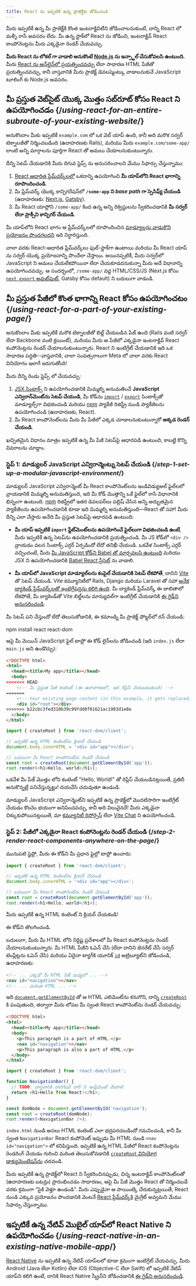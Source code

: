 ```yaml
---
title: React ను ఇప్పటికే ఉన్న ప్రాజెక్ట్‌కు జోడించండి
---
```


<Intro>

మీరు ఇప్పటికే ఉన్న మీ ప్రాజెక్ట్‌కి కొంత ఇంటరాక్టివిటీని జోడించాలనుకుంటే, దాన్ని React లో మళ్ళీ రాసే అవసరం లేదు. మీ ఉన్న స్టాక్‌లో React ను జోడించి, ఇంటరాక్టివ్ React కాంపోనెంట్లను మీరు ఎక్కడైనా రెండర్ చేయవచ్చు.

</Intro>

<Note>

**మీరు React ను లోకల్ గా వాడాలి అనుకొంటే [Node.js](https://nodejs.org/en/) ను ఇన్స్టాల్ చేసుకోవలసి ఉంటుంది.** మీరు [React ను ఆన్‌లైన్‌లో ప్రయత్నించవచ్చు](/learn/installation#try-react) లేదా సాధారణ HTML పేజీతో ప్రయత్నించవచ్చు, కానీ వాస్తవానికి మీరు ప్రాజెక్ట్ డెవలప్మెంట్కు వాడాలనుకునే JavaScript టూలింగ్ కు Node.js అవసరం.

</Note>

## మీ ప్రస్తుత వెబ్‌సైట్ యొక్క మొత్తం సబ్‌రూట్ కోసం React ని ఉపయోగించడం {/*using-react-for-an-entire-subroute-of-your-existing-website*/}

అనుకొందాం మీకు ఇప్పటికే `example.com` లో ఒక వెబ్ యాప్‌ ఉంది, కానీ అది మరొక సర్వర్ టెక్నాలజీతో నిర్మించబడింది (ఉదాహరణకు Rails), మరియు మీరు `example.com/some-app/` లాంటి అన్ని మార్గాలను పూర్తిగా React తో అమలు చేయాలనుకుంటున్నారు.

దీన్ని సెటప్ చేయడానికి మీరు దిగువ స్టెప్స్ ను  అనుసరించాలని మేము సిఫార్సు చేస్తున్నాము:

1. [React ఆధారిత ఫ్రేమ్‌వర్క్‌లలో](/learn/start-a-new-react-project) ఒకదాన్ని ఉపయోగించి **మీ యాప్‌లోని React భాగాన్ని రూపొందించండి**.
2. మీ ఫ్రేమ్‌వర్క్ యొక్క కాన్ఫిగరేషన్‌లో **`/some-app` ని *base path* గా స్పెసిఫ్య్ చేయండి** (ఉదాహరణకు: [Next.js](https://nextjs.org/docs/app/api-reference/config/next-config-js/basePath), [Gatsby](https://www.gatsbyjs.com/docs/how-to/previews-deploys-hosting/path-prefix/)).
3. మీ React యాప్లోని `/some-app/` కింద ఉన్న అన్ని రిక్వెస్టులను స్వీకరించడానికి **మీ సర్వర్ లేదా ప్రాక్సీని కాన్ఫిగర్ చేయండి**.

మీ యాప్‌లోని React భాగం ఆ ఫ్రేమ్‌వర్క్‌లలో రూపొందించిన [మాడ్యూల్లను వాడుకొని ప్రయోజనం పొందగలదని](/learn/start-a-new-react-project#can-i-use-react-without-a-framework) ఇది నిర్ధారిస్తుంది.

చాలా వరకు React-ఆధారిత ఫ్రేమ్‌వర్క్‌లు ఫుల్-స్టాక్‌గా ఉంటాయి మరియు మీ React యాప్ ను సర్వర్ యొక్క ప్రయోజనాన్ని పొందేలా చేస్తాయి. అయినప్పటికీ, మీరు సర్వర్‌లో JavaScript ని అమలు చేయలేకపోయినా లేదా చేయకూడదనుకున్నా మీరు అదే విధానాన్ని ఉపయోగించవచ్చు. ఆ సందర్భంలో, `/some-app/` వద్ద HTML/CSS/JS (Next.js కోసం [`next export` అవుట్‌పుట్](https://nextjs.org/docs/advanced-features/static-html-export), Gatsby కోసం default) ని బదులుగా వాడండి.

## మీ ప్రస్తుత పేజీలో కొంత భాగాన్ని React కోసం ఉపయోగించటం {/*using-react-for-a-part-of-your-existing-page*/}

అనుకొందాం మీకు ఇప్పటికే మరొక టెక్నాలజీతో బిల్డ్ చేయబడిన పేజ్ ఉంది (Rails వంటి సర్వర్ లేదా Backbone వంటి క్లయింట్), మరియు మీరు ఆ పేజీలో ఎక్కడైనా ఇంటరాక్టివ్ React కంపోనెంట్లను రెండర్ చేయాలనుకుంటున్నారు. React ని ఇంటిగ్రేట్ చేయడానికి ఇది ఒక సాధారణ పద్ధతి--వాస్తవానికి, చాలా సంవత్సరాలుగా Meta లో చాలా వరకు React వినియోగం ఇలాగే జరుగుతోంది!

మీరు దీన్ని రెండు స్టెప్స్ లో చేయవచ్చు:

1. [JSX సింటాక్స్‌](/learn/writing-markup-with-jsx) ని ఉపయోగించడానికి మిమ్మల్ని అనుమతించే **JavaScript ఎన్విరాన్‌మెంట్‌ను సెటప్ చేయండి**, మీ కోడ్‌ను [`import`](https://developer.mozilla.org/en-US/docs/Web/JavaScript/Reference/Statements/import) / [`export`](https://developer.mozilla.org/en-US/docs/Web/JavaScript/Reference/Statements/export) సింటాక్స్‌తో మాడ్యూల్స్‌గా విభజించండి మరియు [npm](https://www.npmjs.com/) ప్యాకేజీ రిజిస్ట్రీ నుండి ప్యాకేజీలను ఉపయోగించండి (ఉదాహరణకు, React).
2. మీ React కాంపోనెంట్‌లను మీరు మీ పేజీలో ఎక్కడ చూడాలనుకుంటున్నారో **అక్కడ రెండర్ చేయండి**.

ఖచ్చితమైన విధానం మాత్రం ఇప్పటికే ఉన్న మీ పేజీ సెటప్‌పై ఆధారపడి ఉంటుంది, కాబట్టి కొన్ని వివరాలను చూద్దాం.

### స్టెప్ 1: మాడ్యులర్ JavaScript ఎన్విరాన్మెంట్ను సెటప్ చేయండి {/*step-1-set-up-a-modular-javascript-environment*/}

మాడ్యులర్ JavaScript ఎన్విరాన్మెంట్ మీ React కాంపోనెంట్‌లను ఇండివిడ్యుఅల్ ఫైల్‌లలో వ్రాయడానికి మిమ్మల్ని అనుమతిస్తుంది, ఇది మీ కోడ్ మొత్తాన్ని ఒకే ఫైల్‌లో రాసే విధానానికి భిన్నంగా ఉంటుంది. [npm](https://www.npmjs.com/) రిజిస్ట్రీలో ఇతర డెవలపర్‌లు పబ్లిష్ చేసిన అన్ని అద్భుతమైన ప్యాకేజీలను ఉపయోగించడానికి కూడా ఇది మిమ్మల్ని అనుమతిస్తుంది—React‌ తో సహా! మీరు దీన్ని ఎలా చేస్తారు అనేది మీ ప్రస్తుత సెటప్‌పై ఆధారపడి ఉంటుంది:

* **మీ యాప్ ఇప్పటికే `import` స్టేట్‌మెంట్‌లను ఉపయోగించే ఫైల్‌లుగా విభజించబడి ఉంటే**, మీరు ఇప్పటికే ఉన్న సెటప్‌ను ఉపయోగించడానికి ప్రయత్నించండి. మీ JS కోడ్‌లో `<div />` వ్రాయడం వలన సింటాక్స్ ఎర్రర్ ఏర్పడిందో లేదో తనిఖీ చేయండి. ఒకవేళ సింటాక్స్ ఎర్రర్ వచ్చిందంటే, మీరు [మీ JavaScript కోడ్‌ని Babel తో మార్చవలసి ఉంటుంది](https://babeljs.io/setup) మరియు JSX ని ఉపయోగించడానికి [Babel React ప్రీసెట్‌](https://babeljs.io/docs/babel-preset-react) ను వాడాలి.

* **మీ యాప్‌లో JavaScript మాడ్యూల్‌లను కంపైల్ చేయడానికి సెటప్ లేకపోతే**, దానిని [Vite](https://vitejs.dev/) తో సెటప్ చేయండి. Vite కమ్యూనిటీలో Rails, Django మరియు Laravel తో సహా [అనేక బ్యాకెండ్ ఫ్రేమ్‌వర్క్‌లతో ఇంటెగ్రేషన్లను కలిగి ఉంది](https://github.com/vitejs/awesome-vite#integrations-with-backends). మీ బ్యాకెండ్ ఫ్రేమ్‌వర్క్ ఈ జాబితాలో లేకపోతే, మీ బ్యాకెండ్‌తో Vite బిల్డ్‌లను మాన్యువల్‌గా ఇంటిగ్రేట్ చేయడానికి [ఈ గైడ్‌ని అనుసరించండి](https://vitejs.dev/guide/backend-integration.html).

మీ సెటప్ పని చేస్తుందో లేదో తెలుసుకోడానికి, ఈ కమాండ్ని మీ ప్రాజెక్ట్ ఫోల్డర్‌లో రన్ చేయండి:

<TerminalBlock>
npm install react react-dom
</TerminalBlock>

ఆపై మీ మెయిన్ JavaScript ఫైల్ టాప్లో ఈ కోడ్ లైన్‌లను జోడించండి (ఇది `index.js` లేదా `main.js` అని ఉండొచ్చు):

<Sandpack>

```html public/index.html hidden
<!DOCTYPE html>
<html>
  <head><title>My app</title></head>
  <body>
<<<<<<< HEAD
    <!-- మీ ప్రస్తుత పేజీ కంటెంట్ (ఈ ఉదాహరణలో, ఇది రీప్లేస్ చేయబడుతుంది) -->
=======
    <!-- Your existing page content (in this example, it gets replaced) -->
    <div id="root"></div>
>>>>>>> b22cbc3fed310b39c99fdd0f01621ac1903d1e8e
  </body>
</html>
```

```js src/index.js active
import { createRoot } from 'react-dom/client';

// ఇప్పటికే ఉన్న HTML కంటెంట్‌ను క్లియర్ చేయండి
document.body.innerHTML = '<div id="app"></div>';

// బదులుగా మీ React కాంపోనెంట్‌ను రెండర్ చేయండి
const root = createRoot(document.getElementById('app'));
root.render(<h1>Hello, world</h1>);
```

</Sandpack>

ఒకవేళ మీ పేజ్ మొత్తం లోని కంటెంట్‌ "Hello, World!" తో రిప్లేస్ చేయబడినట్లయితే, ప్రతిదీ అనుకొన్నట్లే పనిచేస్తున్నట్టు! దయచేసి చదువుతూ ఉండండి.

<Note>

మాడ్యులర్ JavaScript ఎన్విరాన్మెంట్‌ని ఇప్పటికే ఉన్న ప్రాజెక్ట్‌లో మొదటిసారిగా ఇంటిగ్రేట్ చేయడం కొంచెం భయంగా అనిపించవచ్చు, కానీ అది విలువైనదే! మీరు ఎక్కడైనా చిక్కుకుపోయినట్లయితే, మా [కమ్యూనిటీ రిసోర్సెస్](/community) లేదా [Vite Chat](https://chat.vitejs.dev/) ని ఉపయోగించండి.

</Note>

### స్టెప్ 2: పేజీలో ఎక్కడైనా React కంపోనెంట్లను రెండర్ చేయండి {/*step-2-render-react-components-anywhere-on-the-page*/}

మునుపటి స్టెప్లో, మీరు ఈ కోడ్‌ని మీ ప్రధాన ఫైల్లో టాప్లో ఉంచారు:

```js
import { createRoot } from 'react-dom/client';

// ఇప్పటికే ఉన్న HTML కంటెంట్‌ను క్లియర్ చేయండి
document.body.innerHTML = '<div id="app"></div>';

// బదులుగా మీ React కాంపోనెంట్‌ను రెండర్ చేయండి
const root = createRoot(document.getElementById('app'));
root.render(<h1>Hello, world</h1>);
```

మీరు ఇప్పటికే ఉన్న HTML కంటెంట్‌ ని క్లియర్ చేయకండి!

ఈ కోడ్‌ని తొలగించండి.

బదులుగా, మీరు మీ HTML లోని నిర్దిష్ట ప్రదేశాలలో మీ React కంపోనెంట్లను రెండర్ చేయాలనుకుంటున్నారు. మీ HTML పేజీని ఓపెన్ చేసి (లేదా దానిని జెనరేట్ చేసే సర్వర్ టెంప్లేట్లను ఓపెన్ చేసి) మరియు ఏదైనా ట్యాగ్‌కి యూనిక్ [`id`](https://developer.mozilla.org/en-US/docs/Web/HTML/Global_attributes/id) అట్రిబ్యూట్‌ని జోడించండి, ఉదాహరణకు:

```html
<!-- ... ఎక్కడో మీ HTML పేజ్ మధ్యలో ... -->
<nav id="navigation"></nav>
<!-- ... మరింత HTML ... -->
```

ఇది [`document.getElementById`](https://developer.mozilla.org/en-US/docs/Web/API/Document/getElementById) తో ఆ HTML ఎలిమెంట్‌ను కనుగొని, దాన్ని [`createRoot`](/reference/react-dom/client/createRoot) కి పంపుతుంది, తద్వారా మీరు లోపల మీ స్వంత React కాంపోనెంట్‌ను రెండర్ చేయవచ్చు:

<Sandpack>

```html public/index.html
<!DOCTYPE html>
<html>
  <head><title>My app</title></head>
  <body>
    <p>This paragraph is a part of HTML.</p>
    <nav id="navigation"></nav>
    <p>This paragraph is also a part of HTML.</p>
  </body>
</html>
```

```js src/index.js active
import { createRoot } from 'react-dom/client';

function NavigationBar() {
  // TODO: వాస్తవానికి నావిగేషన్ బార్‌ ని ఇంప్లీమెంట్ చేయాలి
  return <h1>Hello from React!</h1>;
}

const domNode = document.getElementById('navigation');
const root = createRoot(domNode);
root.render(<NavigationBar />);
```

</Sandpack>

`index.html` నుండి అసలు HTML కంటెంట్ ఎలా భద్రపరచబడిందో గమనించండి, కానీ మీ స్వంత `NavigationBar` React కంపోనెంట్ ఇప్పుడు మీ HTML నుండి `<nav id="navigation">` లో కనిపిస్తుంది. ఇప్పటికే ఉన్న HTML పేజీలో React కంపోనెంట్లను రెండరింగ్ చేయడం గురించి మరింత తెలుసుకోవడానికి [`createRoot` వినియోగ డాక్యుమెంటేషన్‌ను](/reference/react-dom/client/createRoot#rendering-a-page-partially-built-with-react) చదవండి.

మీరు ఇప్పటికే ఉన్న ప్రాజెక్ట్‌లో React ని స్వీకరించినప్పుడు, చిన్న ఇంటరాక్టివ్ కాంపోనెంట్‌లతో (ఉదాహరణకు బటన్లు) ప్రారంభించడం సాధారణం, ఆపై మీ పేజీ మొత్తం React తో నిర్మించబడే వరకు క్రమంగా “పైకి వెళ్తూ ఉండండి”. మీరు ఎప్పుడైనా ఆ పాయింట్కి చేరుకున్నట్లయితే, React నుండి ఎక్కువ ప్రయోజనం పొందడానికి వెంటనే [React ఫ్రేమ్‌వర్క్‌కి](/learn/start-a-new-react-project) మైగ్రేట్ అవ్వమని మేము సిఫార్సు చేస్తున్నాము.

## ఇప్పటికే ఉన్న నేటివ్ మొబైల్ యాప్‌లో React Native‌ ని ఉపయోగించడం {/*using-react-native-in-an-existing-native-mobile-app*/}

[React Native](https://reactnative.dev/) ను ఇప్పటికే ఉన్న నేటివ్ యాప్‌లలో కూడా క్రమంగా ఇంటిగ్రేట్ చేయవచ్చు. మీరు Android (Java లేదా Kotlin) లేదా iOS (Objective-C లేదా Swift) లో ఇప్పటికే నేటివ్ యాప్‌ని కలిగి ఉంటే, దానికి React Native స్క్రీన్‌ని జోడించడానికి [ఈ గైడ్‌ని అనుసరించండి](https://reactnative.dev/docs/integration-with-existing-apps).
